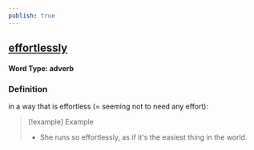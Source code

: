 ```yaml
---
publish: true
---
```

## [effortlessly](https://dictionary.cambridge.org/dictionary/english/effortlessly)

#### Word Type: adverb
### Definition
in a way that is effortless (= seeming not to need any effort):

>[!example] Example
> - She runs so effortlessly, as if it's the easiest thing in the world.
